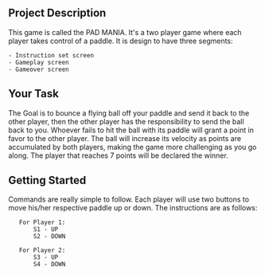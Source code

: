 ## Project Description

This game is called the PAD MANIA. It's a two player game where each player takes
control of a paddle. It is design to have three segments:

    - Instruction set screen
    - Gameplay screen
    - Gameover screen

## Your Task

The Goal is to bounce a flying ball off your paddle and send it back to the other
player, then the other player has the responsibility to send the ball back to you.
Whoever fails to hit the ball with its paddle will grant a point in favor to the
other player. The ball will increase its velocity as points are accumulated by both
players, making the game more challenging as you go along. The player that reaches
7 points will be declared the winner.

## Getting Started

Commands are really simple to follow. Each player will use two buttons to move his/her
respective paddle up or down. The instructions are as follows:

       For Player 1:
           S1 - UP
           S2 - DOWN

       For Player 2:
           S3 - UP
           S4 - DOWN
